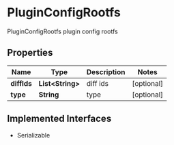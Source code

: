 

# PluginConfigRootfs

PluginConfigRootfs plugin config rootfs

## Properties

Name | Type | Description | Notes
------------ | ------------- | ------------- | -------------
**diffIds** | **List&lt;String&gt;** | diff ids |  [optional]
**type** | **String** | type |  [optional]


## Implemented Interfaces

* Serializable


